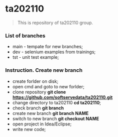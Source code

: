 # ta202110

> This is repository of ta202110 group.

### List of branches

- main - tempate for new branches;
- dev - selenium examples from trainings;
- tst - unit test example;

### Instruction. Create new branch

- create forlder on disk;
- open cmd and goto to new forlder;
- clone repository **git clone https://github.com/softservedata/ta202110.git**
- change directory to ta202110 **cd ta202110**;
- check branch **git branch**
- create new branch **git branch NAME**
- switch to new branch **git checkout NAME**
- open project in Idea/Eclipse;
- write new code;
